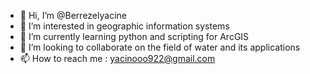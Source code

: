- 👋 Hi, I’m @Berrezelyacine
- 👀 I’m interested in geographic information systems
- 🌱 I’m currently learning python and scripting for ArcGIS
- 💞️ I’m looking to collaborate on the field of water and its applications   
- 📫 How to reach me : yacinooo922@gmail.com

<!---
Berrezelyacine/Berrezelyacine is a ✨ special ✨ repository because its `README.md` (this file) appears on your GitHub profile.
You can click the Preview link to take a look at your changes.
--->
